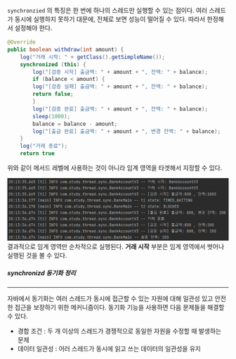 `synchronzied` 의 특징은 한 번에 하나의 스레드만 실행할 수 있는 점이다. 여러 스레드가 동시에 실행하지 못하기 대문에, 전체로 보면 성능이 떨어질 수 있다. 따라서 한정해서 설정해야 한다.

```java
@Override 
public boolean withdraw(int amount) { 
	log("거래 시작: " + getClass().getSimpleName()); 
	synchronized (this) { 
		log("[검증 시작] 출금액: " + amount + ", 잔액: " + balance); 
		if (balance < amount) { 
		log("[검증 실패] 출금액: " + amount + ", 잔액: " + balance); 
		return false; 
		} 
		log("[검증 완료] 출금액: " + amount + ", 잔액: " + balance);
		sleep(1000); 
		balance = balance - amount; 
		log("[출금 완료] 출금액: " + amount + ", 변경 잔액: " + balance); 
	} 
	log("거래 종료"); 
	return true
```

위와 같이 메서드 레벨에 사용하는 것이 아니라 임계 영역을 타겟해서 지정할 수 있다.

![[Pasted image 20241124201453.png]](imags/Pasted%20image%2020241124201453.png)   
결과적으로 임계 영역만 순차적으로 실행된다. **거래 시작** 부분은 임계 영역에서 벗어나 실행된 것을 볼 수 있다.

##### synchronizd 동기화 정리
---
자바에서 동기화는 여러 스레드가 동시에 접근할 수 있는 자원에 대해 일관성 있고 안전한 접근을 보장하기 위한 메커니즘이다. 동기화 기능을 사용하면 다음 문제들을 해결할 수 있다.

- 경합 조건 : 두 개 이상의 스레드가 경쟁적으로 동일한 자원을 수정할 때 발생하는 문제
- 데이터 일관성 : 어러 스레드가 동시에 읽고 쓰는 데이터의 일관성을 유지
